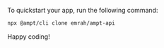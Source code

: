 To quickstart your app, run the following command: 

```bash
npx @ampt/cli clone emrah/ampt-api
```

Happy coding!